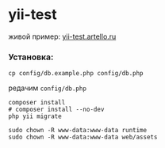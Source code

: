 # yii-test

живой пример: [yii-test.artello.ru](https://yii-test.artello.ru/)

### Установка:

~~~
cp config/db.example.php config/db.php
~~~

редачим `config/db.php`

~~~
composer install
# composer install --no-dev
php yii migrate

sudo chown -R www-data:www-data runtime
sudo chown -R www-data:www-data web/assets
~~~
